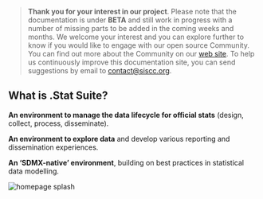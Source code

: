 > **Thank you for your interest in our project**. 
Please note that the documentation is under **BETA** and still work in progress with a number of missing parts to be added in the coming weeks and months. We welcome your interest and you can explore further to know if you would like to engage with our open source Community. 
You can find out more about the Community on our [web site](https://siscc.org). To help us continuously improve this documentation site, you can send suggestions by email to [contact@siscc.org](mailto:contact@siscc.org?subject=documentation-suggestion).


## What is .Stat Suite?

**An environment to manage the data lifecycle for official stats** (design, collect, process, disseminate).<br>

**An environment to explore data** and develop various reporting and dissemination experiences.<br>

**An ‘SDMX-native’ environment**, building on best practices in statistical data modelling.<br>

![homepage splash](/images/home_splash.png)
